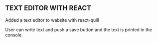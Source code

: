 ## TEXT EDITOR WITH REACT

Added a text editor to wabsite with react-quill

User can write text and push a save button and the text is printed in the console.

